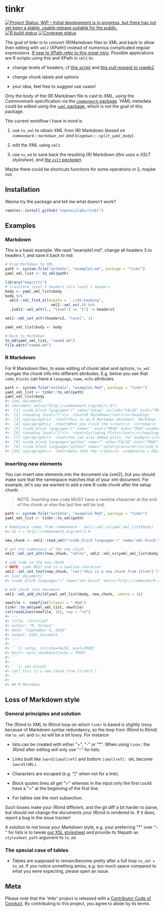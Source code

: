 # tinkr

<!-- badges: start -->
[![Project Status: WIP – Initial development is in progress, but there has not yet been a stable, usable release suitable for the public.](https://www.repostatus.org/badges/latest/wip.svg)](https://www.repostatus.org/#wip) 
  [![R build status](https://github.com/ropenscilabs/tinkr/workflows/R-CMD-check/badge.svg)](https://github.com/ropenscilabs/tinkr/actions)
 [![Coverage status](https://codecov.io/gh/ropenscilabs/tinkr/branch/master/graph/badge.svg)](https://codecov.io/github/ropenscilabs/tinkr?branch=master)
  <!-- badges: end -->



The goal of tinkr is to convert (R)Markdown files to XML and back to allow their editing with `xml2` (XPath!) instead of numerous complicated regular expressions. [If new to XPath refer to this great intro](https://www.w3schools.com/xml/xpath_intro.asp). Possible applications are R scripts using this and XPath in `xml2` to:

* change levels of headers, cf [this script](inst/scripts/roweb2_headers.R) and [this pull request to roweb2](https://github.com/ropensci/roweb2/pull/279)

* change chunk labels and options

* your idea, feel free to suggest use cases!

Only the body of the (R) Markdown file is cast to XML, using the Commonmark specification via the [`commonmark` package](https://github.com/jeroen/commonmark). YAML metadata could be edited using the [`yaml` package](https://github.com/viking/r-yaml), which is not the goal of this package.

The current workflow I have in mind is

1. use `to_xml` to obtain XML from (R) Markdown (_based on `commonmark::markdown_xml` and `blogdown:::split_yaml_body`_).

2. edit the XML using `xml2`.

3. use `to_md` to save back the resulting (R) Markdown (_this uses a XSLT stylesheet, and [the `xslt` package](https://github.com/ropensci/xslt)_).

Maybe there could be shortcuts functions for some operations in 2, maybe not.

## Installation

Wanna try the package and tell me what doesn't work? 

``` r
remotes::install_github("ropenscilabs/tinkr")
```

## Examples

### Markdown

This is a basic example. We read "example1.md", change all headers 3 to headers 1, and save it back to md.

``` r
# From Markdown to XML
path <- system.file("extdata", "example1.md", package = "tinkr")
yaml_xml_list <- to_xml(path)

library("magrittr")
# transform level 3 headers into level 1 headers
body <- yaml_xml_list$body
body %>%
  xml2::xml_find_all(xpath = './/d1:heading',
                     xml2::xml_ns(.)) %>%
  .[xml2::xml_attr(., "level") == "3"] -> headers3

xml2::xml_set_attr(headers3, "level", 1)

yaml_xml_list$body <- body

# Back to Markdown
to_md(yaml_xml_list, "newmd.md")
file.edit("newmd.md")
```

### R Markdown

For R Markdown files, to ease editing of chunk label and options, `to_xml` munges the chunk info into different attributes. E.g. below you see that `code_blocks` can have a `language`, `name`, `echo` attributes.

``` r
path <- system.file("extdata", "example2.Rmd", package = "tinkr")
yaml_xml_list <- tinkr::to_xml(path)
yaml_xml_list$body
#> {xml_document}
#> <document xmlns="http://commonmark.org/xml/1.0">
#>  [1] <code_block language="r" name="setup" include="FALSE" eval="TRUE">k ...
#>  [2] <heading level="2">\n  <text>R Markdown</text>\n</heading>
#>  [3] <paragraph>\n  <text>This is an R Markdown document. Markdown is a  ...
#>  [4] <paragraph>\n  <text>When you click the </text>\n  <strong>\n    <t ...
#>  [5] <code_block language="r" name="" eval="TRUE" echo="TRUE">summary(ca ...
#>  [6] <heading level="2">\n  <text>Including Plots</text>\n</heading>
#>  [7] <paragraph>\n  <text>You can also embed plots, for example:</text>\ ...
#>  [8] <code_block language="python" name="" echo="FALSE" eval="TRUE">plot ...
#>  [9] <code_block language="python" name="">plot(pressure)\n</code_block>
#> [10] <paragraph>\n  <text>Note that the </text>\n  <code>echo = FALSE</c ...
```

### Inserting new elements

You can insert new elements into the document via {xml2}, but you should make
sure that the namespace matches that of your xml document. For example, let's
say we wanted to add a new R code chunk after the setup chunk:

> NOTE: Inserting new code MUST have a newline character at the end of the
> chunk or else the last line will be lost.

````r
path <- system.file("extdata", "example2.Rmd", package = "tinkr")
yaml_xml_list <- tinkr::to_xml(path)

# Namespace comes from commonmark-  xml2::xml_ns(yaml_xml_list$body)
#> d1 <-> http://commonmark.org/xml/1.0

new_chunk <- xml2::read_xml("<code_block language='r' name='xml-block'></code_block>")

# set the namespace of the new chunk
xml2::xml_set_attr(new_chunk, "xmlns", xml2::xml_ns(yaml_xml_list$body))

# add code in the new chunk
# NOTE: code MUST end in a newline character
xml2::xml_set_text(new_chunk, "cat('this is a new chunk from {tinkr}')\n")
#> {xml_document}
#> <code_block language="r" name="xml-block" xmlns="http://commonmark.org/xml/1.0">

# Add chunk into document
xml2::xml_add_child(yaml_xml_list$body, new_chunk, .where = 1L)

newfile <- tempfile(fileext = ".Rmd")
tinkr::to_md(yaml_xml_list, newfile)
cat(readLines(newfile, 16), sep = "\n")
#> ---
#> title: "Untitled"
#> author: "M. Salmon"
#> date: "September 6, 2018"
#> output: html_document
#> ---
#> 
#> ```{r setup, include=FALSE, eval=TRUE}
#> knitr::opts_chunk$set(echo = TRUE)
#> ```
#> 
#> ```{r xml-block}
#> cat('this is a new chunk from {tinkr}')
#> ```
#> 
#> ## R Markdown
````
## Loss of Markdown style

### General principles and solution

The (R)md to XML to (R)md loop on which `tinkr` is based is slightly lossy because of Markdown syntax redundancy, so the loop from (R)md to R(md) via `to_xml` and `to_md` will be a bit lossy. For instance 

 * lists can be created with either "+", "-" or "*". When using `tinkr`, the (R)md after editing will only use "-" for lists. 
 
 * Links built like `[word][smallref]` and bottom `[smallref]: URL` become `[word](URL)`.
 
 * Characters are escaped (e.g. "[" when not for a link).
 
 * Block quotes lines all get ">" whereas in the input only the first could have a ">" at the beginning of the first line.
 
 * For tables see the next subsection.
    
  Such losses make your (R)md different, and the git diff a bit harder to parse, but should _not_ change the documents your (R)md is rendered to. If it does, report a bug in the issue tracker!
  
  A solution to not loose your Markdown style, e.g. your preferring "*" over "-" for lists is to tweak [our XSL stylesheet](inst/extdata/xml2md_gfm.xsl) and provide its filepath as `stylesheet_path` argument to `to_md`.
  
### The special case of tables
  
* Tables are supposed to remain/become pretty after a full loop `to_xml` + `to_md`. If you notice something amiss, e.g. too much space compared to what you were expecting, please open an issue.

## Meta

Please note that the 'tinkr' project is released with a [Contributor Code of Conduct](CODE_OF_CONDUCT.md). By contributing to this project, you agree to abide by its terms.
